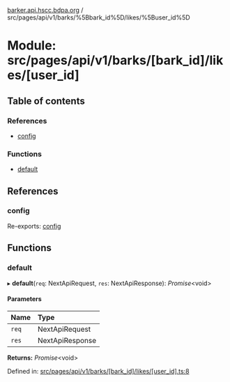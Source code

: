 [barker.api.hscc.bdpa.org][1] /
src/pages/api/v1/barks/%5Bbark_id%5D/likes/%5Buser_id%5D

# Module: src/pages/api/v1/barks/\[bark_id]/likes/\[user_id]

## Table of contents

### References

- [config][2]

### Functions

- [default][3]

## References

### config

Re-exports: [config][4]

## Functions

### default

▸ **default**(`req`: NextApiRequest, `res`: NextApiResponse): _Promise_\<void>

#### Parameters

| Name  | Type            |
| :---- | :-------------- |
| `req` | NextApiRequest  |
| `res` | NextApiResponse |

**Returns:** _Promise_\<void>

Defined in: [src/pages/api/v1/barks/\[bark_id\]/likes/\[user_id\].ts:8][5]

[1]: ../README.md
[2]: src_pages_api_v1_barks__bark_id__likes__user_id_.md#config
[3]: src_pages_api_v1_barks__bark_id__likes__user_id_.md#default
[4]: src_backend_middleware.md#config

[5]:
https://github.com/nhscc/barker.api.hscc.bdpa.org/blob/08a500c/src/pages/api/v1/barks/[bark_id]/likes/[user_id].ts#L8
